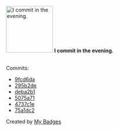 <img src="https://my-badges.github.io/my-badges/evening-commits.png" alt="I commit in the evening." title="I commit in the evening." width="128">
<strong>I commit in the evening.</strong>
<br><br>

Commits:

- <a href="https://github.com/mayannaoliveira/awesome-github-profile-readme/commit/9fcd6da9fb52d81275ce4c543c9ac85b01b36e68">9fcd6da</a>
- <a href="https://github.com/mayannaoliveira/mayannaoliveira/commit/295b2de5a82dac04fdeeaa0fd43e27adf31aaa02">295b2de</a>
- <a href="https://github.com/mayannaoliveira/mayannaoliveira/commit/deba2b1472c3f4719640c62766fc8e4c061e9fde">deba2b1</a>
- <a href="https://github.com/mayannaoliveira/github-stats-box/commit/5075a714412b2a082086596a3b9531564acf177b">5075a71</a>
- <a href="https://github.com/mayannaoliveira/github-stats-box/commit/4737c1e40318347a03725d5c5318e58e6adf88d3">4737c1e</a>
- <a href="https://github.com/mayannaoliveira/date-box/commit/75a1dc2b81bbb375c6de06b6a3c05e58a10f6de2">75a1dc2</a>


Created by <a href="https://github.com/my-badges/my-badges">My Badges</a>